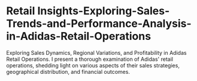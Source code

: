 # Retail Insights-Exploring-Sales-Trends-and-Performance-Analysis-in-Adidas-Retail-Operations
Exploring Sales Dynamics, Regional Variations, and Profitability in Adidas Retail Operations. I present a thorough examination of Adidas' retail operations, shedding light on various aspects of their sales strategies, geographical distribution, and financial outcomes.

